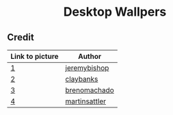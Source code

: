 <div align="center">
  <h1>Desktop Wallpers</h1>
</div>

## Credit

| Link to picture                              | Author                                               |
| -------------------------------------------- | ---------------------------------------------------- |
| [1](https://unsplash.com/photos/G9i_plbfDgk) | [jeremybishop](https://unsplash.com/@jeremybishop)   |
| [2](https://unsplash.com/photos/u27Rrbs9Dwc) | [claybanks](https://unsplash.com/@claybanks)         |
| [3](https://unsplash.com/photos/in9-n0JwgZ0) | [brenomachado](https://unsplash.com/@brenomachado)   |
| [4](https://unsplash.com/photos/8peGuud5cEw) | [martinsattler](https://unsplash.com/@martinsattler) |
